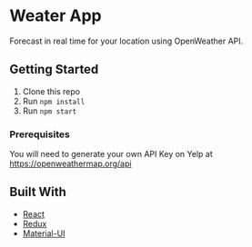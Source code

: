 # Weater App

Forecast in real time for your location using OpenWeather API.

## Getting Started

1. Clone this repo
2. Run `npm install`
3. Run `npm start`

### Prerequisites

You will need to generate your own API Key on Yelp at https://openweathermap.org/api

## Built With

- [React](https://reactjs.org/)
- [Redux](https://redux.js.org/)
- [Material-UI](https://material-ui.com/)
